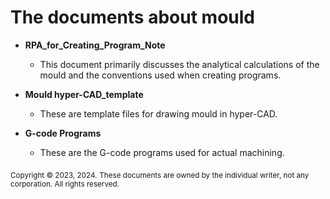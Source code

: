 # The documents about mould
- **RPA_for_Creating_Program_Note**
    - This document primarily discusses the analytical calculations of the mould and the conventions used when creating programs.

- **Mould hyper-CAD_template**
    - These are template files for drawing mould in hyper-CAD.

- **G-code Programs**
    - These are the G-code programs used for actual machining.

<sub>Copyright © 2023, 2024.</sub>
<sub>These documents are owned by the individual writer, not any corporation. All rights reserved.</sub>
